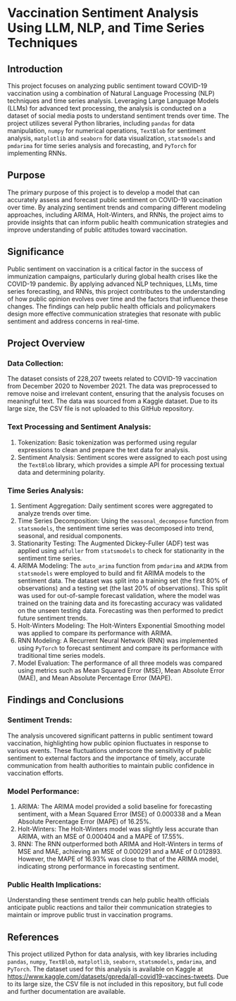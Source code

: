 # Vaccination Sentiment Analysis Using LLM, NLP, and Time Series Techniques

## Introduction
This project focuses on analyzing public sentiment toward COVID-19 vaccination using a combination of Natural Language Processing (NLP) techniques and time series analysis. Leveraging Large Language Models (LLMs) for advanced text processing, the analysis is conducted on a dataset of social media posts to understand sentiment trends over time. The project utilizes several Python libraries, including `pandas` for data manipulation, `numpy` for numerical operations, `TextBlob` for sentiment analysis, `matplotlib` and `seaborn` for data visualization, `statsmodels` and `pmdarima` for time series analysis and forecasting, and `PyTorch` for implementing RNNs.

## Purpose
The primary purpose of this project is to develop a model that can accurately assess and forecast public sentiment on COVID-19 vaccination over time. By analyzing sentiment trends and comparing different modeling approaches, including ARIMA, Holt-Winters, and RNNs, the project aims to provide insights that can inform public health communication strategies and improve understanding of public attitudes toward vaccination.

## Significance
Public sentiment on vaccination is a critical factor in the success of immunization campaigns, particularly during global health crises like the COVID-19 pandemic. By applying advanced NLP techniques, LLMs, time series forecasting, and RNNs, this project contributes to the understanding of how public opinion evolves over time and the factors that influence these changes. The findings can help public health officials and policymakers design more effective communication strategies that resonate with public sentiment and address concerns in real-time.

## Project Overview
### Data Collection:
The dataset consists of 228,207 tweets related to COVID-19 vaccination from December 2020 to November 2021. The data was preprocessed to remove noise and irrelevant content, ensuring that the analysis focuses on meaningful text. The data was sourced from a Kaggle dataset. Due to its large size, the CSV file is not uploaded to this GitHub repository.

### Text Processing and Sentiment Analysis:
1. Tokenization: Basic tokenization was performed using regular expressions to clean and prepare the text data for analysis.
2. Sentiment Analysis: Sentiment scores were assigned to each post using the `TextBlob` library, which provides a simple API for processing textual data and determining polarity.

### Time Series Analysis:
1. Sentiment Aggregation: Daily sentiment scores were aggregated to analyze trends over time.
2. Time Series Decomposition: Using the `seasonal_decompose` function from `statsmodels`, the sentiment time series was decomposed into trend, seasonal, and residual components.
3. Stationarity Testing: The Augmented Dickey-Fuller (ADF) test was applied using `adfuller` from `statsmodels` to check for stationarity in the sentiment time series.
4. ARIMA Modeling: The `auto_arima` function from `pmdarima` and `ARIMA` from `statsmodels` were employed to build and fit ARIMA models to the sentiment data. The dataset was split into a training set (the first 80% of observations) and a testing set (the last 20% of observations). This split was used for out-of-sample forecast validation, where the model was trained on the training data and its forecasting accuracy was validated on the unseen testing data. Forecasting was then performed to predict future sentiment trends.
5. Holt-Winters Modeling: The Holt-Winters Exponential Smoothing model was applied to compare its performance with ARIMA.
6. RNN Modeling: A Recurrent Neural Network (RNN) was implemented using `PyTorch` to forecast sentiment and compare its performance with traditional time series models.
7. Model Evaluation: The performance of all three models was compared using metrics such as Mean Squared Error (MSE), Mean Absolute Error (MAE), and Mean Absolute Percentage Error (MAPE).

## Findings and Conclusions
### Sentiment Trends: 
The analysis uncovered significant patterns in public sentiment toward vaccination, highlighting how public opinion fluctuates in response to various events. These fluctuations underscore the sensitivity of public sentiment to external factors and the importance of timely, accurate communication from health authorities to maintain public confidence in vaccination efforts.

### Model Performance:
1. ARIMA: The ARIMA model provided a solid baseline for forecasting sentiment, with a Mean Squared Error (MSE) of 0.000338 and a Mean Absolute Percentage Error (MAPE) of 16.25%.
2. Holt-Winters: The Holt-Winters model was slightly less accurate than ARIMA, with an MSE of 0.000404 and a MAPE of 17.55%.
3. RNN: The RNN outperformed both ARIMA and Holt-Winters in terms of MSE and MAE, achieving an MSE of 0.000291 and a MAE of 0.012893. However, the MAPE of 16.93% was close to that of the ARIMA model, indicating strong performance in forecasting sentiment.

### Public Health Implications:
Understanding these sentiment trends can help public health officials anticipate public reactions and tailor their communication strategies to maintain or improve public trust in vaccination programs.

## References
This project utilized Python for data analysis, with key libraries including `pandas`, `numpy`, `TextBlob`, `matplotlib`, `seaborn`, `statsmodels`, `pmdarima`, and `PyTorch`. The dataset used for this analysis is available on Kaggle at https://www.kaggle.com/datasets/gpreda/all-covid19-vaccines-tweets. Due to its large size, the CSV file is not included in this repository, but full code and further documentation are available.
